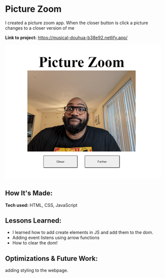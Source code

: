 # Picture Zoom

I created a picture zoom app. When the closer button is click a picture changes to a closer version of me

**Link to project:** https://musical-douhua-b38e92.netlify.app/

![picture zoom](./img/Capture.PNG)

## How It's Made:

**Tech used:** HTML, CSS, JavaScript



## Lessons Learned:

- I learned how to add create elements in JS and add them to the dom.
- Adding event listens using arrow functions
- How to clear the dom! 


## Optimizations & Future Work:
 adding styling to the webpage.